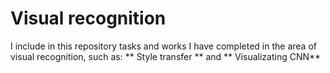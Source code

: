 # Visual recognition
I include in this repository tasks and works I have completed in the area of visual recognition, such as: ** Style transfer ** and ** Visualizating CNN**
